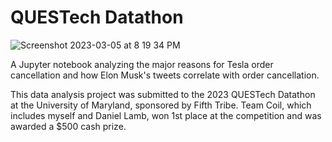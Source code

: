 # QUESTech Datathon

![Screenshot 2023-03-05 at 8 19 34 PM](https://user-images.githubusercontent.com/44681827/222998808-37251945-b670-4985-820a-cf9bb2473184.png)

A Jupyter notebook analyzing the major reasons for Tesla order cancellation and how Elon Musk's tweets correlate with order cancellation.

This data analysis project was submitted to the 2023 QUESTech Datathon at the University of Maryland, sponsored by Fifth Tribe. Team Coil, which includes myself and Daniel Lamb, won 1st place at the competition and was awarded a $500 cash prize.
